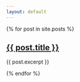 ```yaml
---
layout: default
---
```


{% for post in site.posts %}
   <h2><a href="{{ post.url }}">{{ post.title }}</a></h2>
   <p>{{ post.excerpt }}</p>
{% endfor %}

